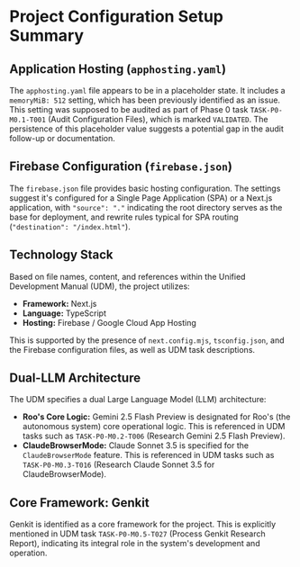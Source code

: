 # Project Configuration Setup Summary

## Application Hosting (`apphosting.yaml`)

The `apphosting.yaml` file appears to be in a placeholder state. It includes a `memoryMiB: 512` setting, which has been previously identified as an issue. This setting was supposed to be audited as part of Phase 0 task `TASK-P0-M0.1-T001` (Audit Configuration Files), which is marked `VALIDATED`. The persistence of this placeholder value suggests a potential gap in the audit follow-up or documentation.

## Firebase Configuration (`firebase.json`)

The `firebase.json` file provides basic hosting configuration. The settings suggest it's configured for a Single Page Application (SPA) or a Next.js application, with `"source": "."` indicating the root directory serves as the base for deployment, and rewrite rules typical for SPA routing (`"destination": "/index.html"`).

## Technology Stack

Based on file names, content, and references within the Unified Development Manual (UDM), the project utilizes:

*   **Framework:** Next.js
*   **Language:** TypeScript
*   **Hosting:** Firebase / Google Cloud App Hosting

This is supported by the presence of `next.config.mjs`, `tsconfig.json`, and the Firebase configuration files, as well as UDM task descriptions.

## Dual-LLM Architecture

The UDM specifies a dual Large Language Model (LLM) architecture:

*   **Roo's Core Logic:** Gemini 2.5 Flash Preview is designated for Roo's (the autonomous system) core operational logic. This is referenced in UDM tasks such as `TASK-P0-M0.2-T006` (Research Gemini 2.5 Flash Preview).
*   **ClaudeBrowserMode:** Claude Sonnet 3.5 is specified for the `ClaudeBrowserMode` feature. This is referenced in UDM tasks such as `TASK-P0-M0.3-T016` (Research Claude Sonnet 3.5 for ClaudeBrowserMode).

## Core Framework: Genkit

Genkit is identified as a core framework for the project. This is explicitly mentioned in UDM task `TASK-P0-M0.5-T027` (Process Genkit Research Report), indicating its integral role in the system's development and operation.
